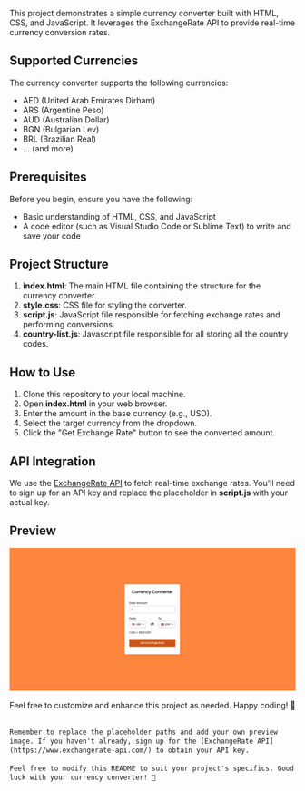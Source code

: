 This project demonstrates a simple currency converter built with HTML, CSS, and JavaScript. It leverages the ExchangeRate API to provide real-time currency conversion rates.

## Supported Currencies

The currency converter supports the following currencies:
- AED (United Arab Emirates Dirham)
- ARS (Argentine Peso)
- AUD (Australian Dollar)
- BGN (Bulgarian Lev)
- BRL (Brazilian Real)
- ... (and more)

## Prerequisites

Before you begin, ensure you have the following:
- Basic understanding of HTML, CSS, and JavaScript
- A code editor (such as Visual Studio Code or Sublime Text) to write and save your code

## Project Structure

1. **index.html**: The main HTML file containing the structure for the currency converter.
2. **style.css**: CSS file for styling the converter.
3. **script.js**: JavaScript file responsible for fetching exchange rates and performing conversions.
4. **country-list.js**: Javascript file responsible for all storing all the country codes.

## How to Use

1. Clone this repository to your local machine.
2. Open **index.html** in your web browser.
3. Enter the amount in the base currency (e.g., USD).
4. Select the target currency from the dropdown.
5. Click the "Get Exchange Rate" button to see the converted amount.

## API Integration

We use the [ExchangeRate API](https://www.exchangerate-api.com/) to fetch real-time exchange rates. You'll need to sign up for an API key and replace the placeholder in **script.js** with your actual key.

## Preview

![Currency Converter Preview](currency-converter-thumbnail.png)

Feel free to customize and enhance this project as needed. Happy coding! 🚀
```

Remember to replace the placeholder paths and add your own preview image. If you haven't already, sign up for the [ExchangeRate API](https://www.exchangerate-api.com/) to obtain your API key.

Feel free to modify this README to suit your project's specifics. Good luck with your currency converter! 🌟
